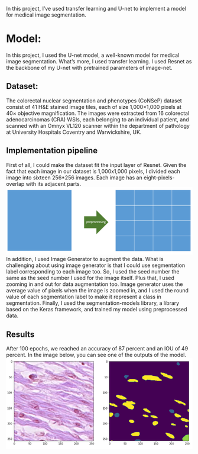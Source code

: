 
In this project, I’ve used transfer learning and U-net to implement a model for medical image segmentation.

# Model:
In this project, I used the U-net model, a well-known model for medical image segmentation. What’s more, I used transfer learning. I used Resnet as the backbone of my U-net with pretrained parameters of image-net.
## Dataset:
The colorectal nuclear segmentation and phenotypes (CoNSeP) dataset consist of 41 H&E stained image tiles, each of size 1,000×1,000 pixels at 40× objective magnification. The images were extracted from 16 colorectal adenocarcinomas (CRA) WSIs, each belonging to an individual patient, and scanned with an Omnyx VL120 scanner within the department of pathology at University Hospitals Coventry and Warwickshire, UK.


## Implementation pipeline

First of all, I could make the dataset fit the input layer of Resnet. Given the fact that each image in our dataset is 1,000x1,000 pixels, I divided each image into sixteen 256*256 images. Each image has an eight-pixels-overlap with its adjacent parts.
  ![alt text](https://github.com/arashasg/The-colorectal-nuclear-segmentation/blob/make_readme/images/Capture.PNG?raw=true)
    In addition, I used Image Generator to augment the data. What is challenging about using image generator is that I could use segmentation label corresponding to each image too. So, I used the seed number the same as the seed number I used for the image itself. Plus that, I used zooming in and out for data augmentation too. Image generator uses the average value of pixels when the image is zoomed in, and I used the round value of each segmentation label to make it represent a class in segmentation.
    Finally, I used the segmentation-models library, a library based on the Keras framework, and trained my model using preprocessed data.
  
  
## Results
After 100 epochs, we reached an accuracy of 87 percent and an IOU of 49 percent. In the image below, you can see one of the outputs of the model.
 ![alt text](https://github.com/arashasg/The-colorectal-nuclear-segmentation/blob/make_readme/images/result.PNG?raw=true)
